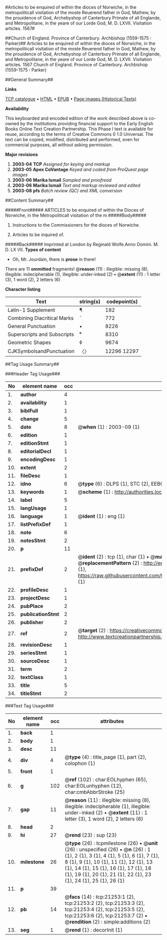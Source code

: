 #Articles to be enquired of within the dioces of Norwiche, in the metropoliticall visitation of the moste Reuerend father in God, Mathew, by the prouidence of God, Archebyshop of Canterbury Primate of all Englande, and Metropolitane, in the yeare of our Lorde God, M. D. LXVII. Visitation articles. 1567#

##Church of England. Province of Canterbury. Archbishop (1559-1575 : Parker)##
Articles to be enquired of within the dioces of Norwiche, in the metropoliticall visitation of the moste Reuerend father in God, Mathew, by the prouidence of God, Archebyshop of Canterbury Primate of all Englande, and Metropolitane, in the yeare of our Lorde God, M. D. LXVII.
Visitation articles. 1567
Church of England. Province of Canterbury. Archbishop (1559-1575 : Parker)

##General Summary##

**Links**

[TCP catalogue](http://www.ota.ox.ac.uk/tcp/)  • 
[HTML](http://tei.it.ox.ac.uk/tcp/Texts-HTML/free/A00/A00229.html)  • 
[EPUB](http://tei.it.ox.ac.uk/tcp/Texts-EPUB/free/A00/A00229.epub) • 
[Page images (Historical Texts)](https://data.historicaltexts.jisc.ac.uk/view?pubId=eebo-99855751e&pageId=eebo-99855751e-21253-1)

**Availability**

This keyboarded and encoded edition of the
	       work described above is co-owned by the institutions
	       providing financial support to the Early English Books
	       Online Text Creation Partnership. This Phase I text is
	       available for reuse, according to the terms of Creative
	       Commons 0 1.0 Universal. The text can be copied,
	       modified, distributed and performed, even for
	       commercial purposes, all without asking permission.

**Major revisions**

1. __2003-04__ __TCP__ *Assigned for keying and markup*
1. __2003-05__ __Apex CoVantage__ *Keyed and coded from ProQuest page images*
1. __2003-06__ __Marika Ismail__ *Sampled and proofread*
1. __2003-06__ __Marika Ismail__ *Text and markup reviewed and edited*
1. __2003-08__ __pfs__ *Batch review (QC) and XML conversion*

##Content Summary##

#####Front#####
ARTICLES to be enquired of within the Dioces of Norwiche, in the Metropoliticall visitation of the m
#####Body#####

1. Instructions to the Commissioners for the dioces of Norwiche.

1. Articles to be inquired of.

#####Back#####
Imprinted at London by Reginald Wolfe.Anno Domini. M. D. LX VII.
**Types of content**

  * Oh, Mr. Jourdain, there is **prose** in there!

There are 11 **ommitted** fragments! 
 @__reason__ (11) : illegible: missing (8), illegible: indecipherable (1), illegible: under-inked (2)  •  @__extent__ (11) : 1 letter (3), 1 word (2), 2 letters (6)

**Character listing**


|Text|string(s)|codepoint(s)|
|---|---|---|
|Latin-1 Supplement|¶|182|
|Combining             Diacritical Marks|̄|772|
|General Punctuation|•|8226|
|Superscripts             and Subscripts|⁶|8310|
|Geometric Shapes|◊|9674|
|CJKSymbolsandPunctuation|〈〉|12296 12297|

##Tag Usage Summary##

###Header Tag Usage###

|No|element name|occ|attributes|
|---|---|---|---|
|1.|__author__|4||
|2.|__availability__|1||
|3.|__biblFull__|1||
|4.|__change__|5||
|5.|__date__|8| @__when__ (1) : 2003-09 (1)|
|6.|__edition__|1||
|7.|__editionStmt__|1||
|8.|__editorialDecl__|1||
|9.|__encodingDesc__|1||
|10.|__extent__|2||
|11.|__fileDesc__|1||
|12.|__idno__|6| @__type__ (6) : DLPS (1), STC (2), EEBO-CITATION (1), PROQUEST (1), VID (1)|
|13.|__keywords__|1| @__scheme__ (1) : http://authorities.loc.gov/ (1)|
|14.|__label__|5||
|15.|__langUsage__|1||
|16.|__language__|1| @__ident__ (1) : eng (1)|
|17.|__listPrefixDef__|1||
|18.|__note__|6||
|19.|__notesStmt__|2||
|20.|__p__|11||
|21.|__prefixDef__|2| @__ident__ (2) : tcp (1), char (1)  •  @__matchPattern__ (2) : ([0-9\-]+):([0-9IVX]+) (1), (.+) (1)  •  @__replacementPattern__ (2) : http://eebo.chadwyck.com/downloadtiff?vid=$1&page=$2 (1), https://raw.githubusercontent.com/textcreationpartnership/Texts/master/tcpchars.xml#$1 (1)|
|22.|__profileDesc__|1||
|23.|__projectDesc__|1||
|24.|__pubPlace__|2||
|25.|__publicationStmt__|2||
|26.|__publisher__|2||
|27.|__ref__|2| @__target__ (2) : https://creativecommons.org/publicdomain/zero/1.0/ (1), http://www.textcreationpartnership.org/docs/. (1)|
|28.|__revisionDesc__|1||
|29.|__seriesStmt__|1||
|30.|__sourceDesc__|1||
|31.|__term__|2||
|32.|__textClass__|1||
|33.|__title__|5||
|34.|__titleStmt__|2||


###Text Tag Usage###

|No|element name|occ|attributes|
|---|---|---|---|
|1.|__back__|1||
|2.|__body__|1||
|3.|__desc__|11||
|4.|__div__|4| @__type__ (4) : title_page (1), part (2), colophon (1)|
|5.|__front__|1||
|6.|__g__|102| @__ref__ (102) : char:EOLhyphen (65), char:EOLunhyphen (12), char:cmbAbbrStroke (25)|
|7.|__gap__|11| @__reason__ (11) : illegible: missing (8), illegible: indecipherable (1), illegible: under-inked (2)  •  @__extent__ (11) : 1 letter (3), 1 word (2), 2 letters (6)|
|8.|__head__|2||
|9.|__hi__|27| @__rend__ (23) : sup (23)|
|10.|__milestone__|26| @__type__ (26) : tcpmilestone (26)  •  @__unit__ (26) : unspecified (26)  •  @__n__ (26) : 1 (1), 2 (1), 3 (1), 4 (1), 5 (1), 6 (1), 7 (1), 8 (1), 9 (1), 10 (1), 11 (1), 12 (1), 13 (1), 14 (1), 15 (1), 16 (1), 17 (1), 18 (1), 19 (1), 20 (1), 21 (1), 22 (1), 23 (1), 24 (1), 25 (1), 26 (1)|
|11.|__p__|39||
|12.|__pb__|14| @__facs__ (14) : tcp:21253:1 (2), tcp:21253:2 (2), tcp:21253:3 (2), tcp:21253:4 (2), tcp:21253:5 (2), tcp:21253:6 (2), tcp:21253:7 (2)  •  @__rendition__ (2) : simple:additions (2)|
|13.|__seg__|1| @__rend__ (1) : decorInit (1)|
